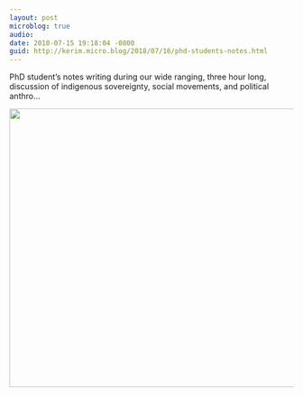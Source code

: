 ```yaml
---
layout: post
microblog: true
audio: 
date: 2018-07-15 19:18:04 -0800
guid: http://kerim.micro.blog/2018/07/16/phd-students-notes.html
---
```

PhD student’s notes writing during our wide ranging, three hour long, discussion of indigenous sovereignty, social movements, and political anthro…

<img src="http://micro.oxus.net/uploads/2018/1d9da71455.jpg" width="600" height="494" />
